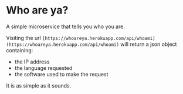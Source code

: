# Who are ya?

A simple microservice that tells you who you are.

Visiting the url `[https://whoareya.herokuapp.com/api/whoami](https://whoareya.herokuapp.com/api/whoami)` will return a json object containing:

- the IP address
- the language requested
- the software used to make the request

It is as simple as it sounds.